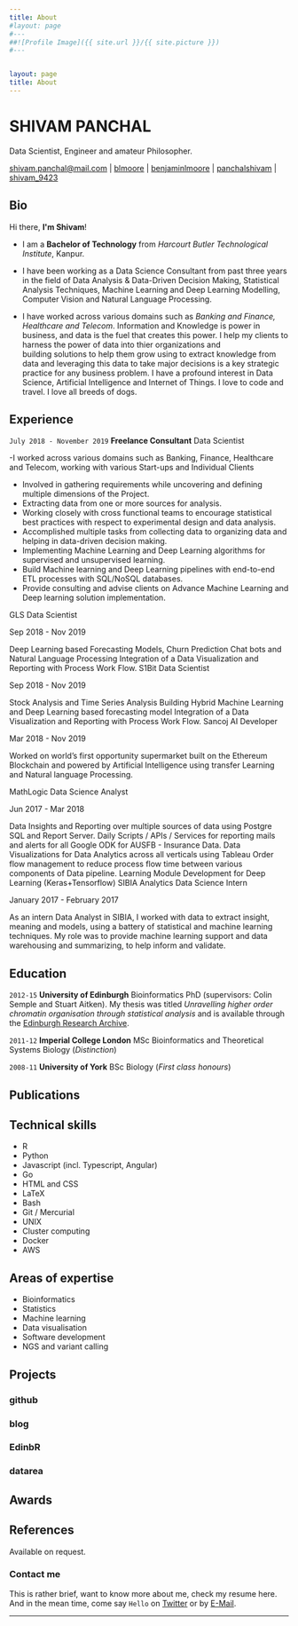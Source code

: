 ```yaml
---
title: About
#layout: page
#---
##![Profile Image]({{ site.url }}/{{ site.picture }})
#---


layout: page
title: About
---
```

# SHIVAM PANCHAL
Data Scientist, Engineer and amateur Philosopher.

<div id="webaddress">
<a href="mailto:shivam.panchal@mail.com">shivam.panchal@mail.com</a>
|
<i class="fa fa-github"></i> <a href="http://github.com/shivampanchal">blmoore</a>
|
<i class="fa fa-twitter"></i> <a href="http://twitter.com/reach_shivam">benjaminlmoore</a>
|
<i class="fa fa-linkedin"></i> <a href="http://linkedin.com/panchalshivam">panchalshivam</a>
|
<i class="fa fa-instagram"></i> <a href="http://instagram.com/shivam_9423">shivam_9423</a>
</div>


## Bio

Hi there, **I'm Shivam**!

- I am a **Bachelor of Technology** from *Harcourt Butler Technological Institute*, Kanpur.

- I have been working as a Data Science Consultant from past three years in the field of Data Analysis & Data-Driven Decision Making, Statistical Analysis Techniques, Machine Learning and Deep Learning Modelling, Computer Vision and Natural Language Processing.

- I have worked across various domains such as *Banking and Finance, Healthcare and Telecom*. Information and Knowledge is power in business, and data is the fuel that creates this power. I help my clients to harness the power of data into thier organizations and  
building solutions to help them grow using to extract knowledge from data and leveraging this data to take major decisions is a key strategic practice for any business problem. I have a profound interest in Data Science, Artificial Intelligence and Internet of Things. I love to code and travel. I love all breeds of dogs.

## Experience

`July 2018 - November 2019` 
__Freelance Consultant__ Data Scientist

-I worked across various domains such as Banking, Finance, Healthcare and Telecom, working with various Start-ups and Individual Clients
- Involved in gathering requirements while uncovering and defining multiple dimensions of the Project.
- Extracting data from one or more sources for analysis.
- Working closely with cross functional teams to encourage statistical best practices with respect to experimental design and data analysis.
- Accomplished multiple tasks from collecting data to organizing data and helping in data-driven decision making.
- Implementing Machine Learning and Deep Learning algorithms for supervised and unsupervised learning.
- Build Machine learning and Deep Learning pipelines with end-to-end ETL processes with SQL/NoSQL databases.
- Provide consulting and advise clients on Advance Machine Learning and Deep learning solution implementation.




GLS
Data Scientist

Sep 2018 - Nov 2019

Deep Learning based Forecasting Models, Churn Prediction
Chat bots and Natural Language Processing
Integration of a Data Visualization and Reporting with Process Work Flow.
S1Bit
Data Scientist

Sep 2018 - Nov 2019

Stock Analysis and Time Series Analysis
Building Hybrid Machine Learning and Deep Learning based forecasting model
Integration of a Data Visualization and Reporting with Process Work Flow.
Sancoj
AI Developer

Mar 2018 - Nov 2019

Worked on world’s first opportunity supermarket built on the Ethereum Blockchain and powered by Artificial Intelligence using transfer Learning and Natural language Processing.

MathLogic
Data Science Analyst

Jun 2017 - Mar 2018

Data Insights and Reporting over multiple sources of data using Postgre SQL and Report Server.
Daily Scripts / APIs / Services for reporting mails and alerts for all Google ODK for AUSFB - Insurance Data.
Data Visualizations for Data Analytics across all verticals using Tableau
Order flow management to reduce process flow time between various components of Data pipeline.
Learning Module Development for Deep Learning (Keras+Tensorflow)
SIBIA Analytics
Data Science Intern

January 2017 - February 2017

As an intern Data Analyst in SIBIA, I worked with data to extract insight, meaning and models, using a battery of statistical and machine learning techniques. My role was to provide machine learning support and data warehousing and summarizing, to help inform and validate.


## Education

`2012-15`
__University of Edinburgh__ Bioinformatics PhD (supervisors: Colin Semple and Stuart Aitken). My thesis was titled _Unravelling higher order chromatin organisation through statistical analysis_ and is available through the [Edinburgh Research Archive](https://www.era.lib.ed.ac.uk/handle/1842/22906).

`2011-12`
__Imperial College London__ MSc Bioinformatics and Theoretical Systems Biology (_Distinction_)

`2008-11`
__University of York__ BSc Biology (_First class honours_)


## Publications

## Technical skills

* R
* Python
* Javascript (incl. Typescript, Angular)
* Go
* HTML and CSS
* LaTeX
* Bash
* Git / Mercurial
* UNIX
* Cluster computing
* Docker
* AWS

## Areas of expertise

* Bioinformatics
* Statistics
* Machine learning
* Data visualisation
* Software development
* NGS and variant calling

## Projects
### github
### blog
### EdinbR
### datarea

## Awards



## References

Available on request.

<!-- ### Footer

Last updated: Feb 2020 -->


### Contact me

This is rather brief, want to know more about me, check my resume here. And in the mean time, come say `Hello` on [Twitter] or by [E-Mail].

---

[Twitter]: http://twitter.com/danbennett
[E-Mail]: mailto:dan@danbennett.me
